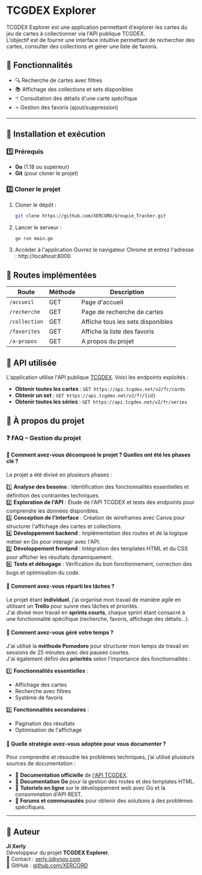 # TCGDEX Explorer

TCGDEX Explorer est une application permettant d'explorer les cartes du jeu de cartes à collectionner via l'API publique TCGDEX.  
L'objectif est de fournir une interface intuitive permettant de rechercher des cartes, consulter des collections et gérer une liste de favoris.

## 📌 Fonctionnalités

- 🔍 Recherche de cartes avec filtres  
- 📚 Affichage des collections et sets disponibles  
- 🃏 Consultation des détails d'une carte spécifique  
- ⭐ Gestion des favoris (ajout/suppression)  

---

## 🚀 Installation et exécution

### 1️⃣ Prérequis
- **Go** (1.18 ou supérieur)
- **Git** (pour cloner le projet)

### 2️⃣ Cloner le projet
1. Cloner le dépôt :
   ```bash
   git clone https://github.com/XERCORD/Groupie_Tracker.git
2. Lancer le serveur :
   ```bash
   go run main.go
3. Accéder à l'application
  Ouvrez le navigateur Chrome et entrez l'adresse : http://localhost:8000

## 📌 Routes implémentées

| Route               | Méthode | Description                                      |
|---------------------|---------|--------------------------------------------------|
| `/accueil`         | GET     | Page d'accueil                                  |
| `/recherche`       | GET     | Page de recherche de cartes                     |
| `/collection`      | GET     | Affiche tous les sets disponibles               |
| `/favorites`       | GET     | Affiche la liste des favoris                    |
| `/a-propos`        | GET    | A propos du projet                               |


## 🔗 API utilisée

L'application utilise l'API publique [TCGDEX](https://api.tcgdex.net/). Voici les endpoints exploités :

- **Obtenir toutes les cartes** : `GET https://api.tcgdex.net/v2/fr/cards`
- **Obtenir un set** : `GET https://api.tcgdex.net/v2/fr/{id}`
- **Obtenir toutes les séries** : `GET https://api.tcgdex.net/v2/fr/series`

## 📖 À propos du projet

### ❓ FAQ – Gestion du projet

#### 🔹 Comment avez-vous décomposé le projet ? Quelles ont été les phases clé ?
Le projet a été divisé en plusieurs phases :  

1️⃣ **Analyse des besoins** : Identification des fonctionnalités essentielles et définition des contraintes techniques.  
2️⃣ **Exploration de l'API** : Étude de l'API TCGDEX et tests des endpoints pour comprendre les données disponibles.  
3️⃣ **Conception de l'interface** : Création de wireframes avec Canva pour structurer l'affichage des cartes et collections.  
4️⃣ **Développement backend** : Implémentation des routes et de la logique métier en Go pour interagir avec l'API.  
5️⃣ **Développement frontend** : Intégration des templates HTML et du CSS pour afficher les résultats dynamiquement.  
6️⃣ **Tests et débogage** : Vérification du bon fonctionnement, correction des bugs et optimisation du code.  

#### 🔹 Comment avez-vous réparti les tâches ?
Le projet étant **individuel**, j'ai organisé mon travail de manière agile en utilisant un **Trello** pour suivre mes tâches et priorités.  
J'ai divisé mon travail en **sprints courts**, chaque sprint étant consacré à une fonctionnalité spécifique (recherche, favoris, affichage des détails…).

#### 🔹 Comment avez-vous géré votre temps ?
J'ai utilisé la **méthode Pomodoro** pour structurer mon temps de travail en sessions de 25 minutes avec des pauses courtes.  
J'ai également défini des **priorités** selon l'importance des fonctionnalités :

1️⃣ **Fonctionnalités essentielles** :  
   - Affichage des cartes  
   - Recherche avec filtres  
   - Système de favoris  

2️⃣ **Fonctionnalités secondaires** :  
   - Pagination des résultats  
   - Optimisation de l'affichage  

#### 🔹 Quelle stratégie avez-vous adoptée pour vous documenter ?
Pour comprendre et résoudre les problèmes techniques, j’ai utilisé plusieurs sources de documentation :  

- 📜 **Documentation officielle** de [l'API TCGDEX](https://api.tcgdex.net/docs/).  
- 📘 **Documentation Go** pour la gestion des routes et des templates HTML.  
- 🎥 **Tutoriels en ligne** sur le développement web avec Go et la consommation d'API REST.  
- 💬 **Forums et communautés**  pour obtenir des solutions à des problèmes spécifiques.  

---

## 👤 Auteur

**Ji Xerly**  
Développeur du projet **TCGDEX Explorer**.  
📧 Contact : [xerly.ji@ynov.com](mailto:xerly.ji@ynov.com)  
🔗 GitHub : [github.com/XERCORD](https://github.com/XERCORD)

